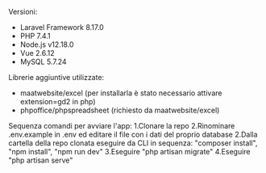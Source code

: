 Versioni:
- Laravel Framework 8.17.0
- PHP 7.4.1
- Node.js v12.18.0
- Vue 2.6.12
- MySQL 5.7.24

Librerie aggiuntive utilizzate:
- maatwebsite/excel (per installarla è stato necessario attivare extension=gd2 in php)
- phpoffice/phpspreadsheet (richiesto da maatwebsite/excel)

Sequenza comandi per avviare l'app:
1.Clonare la repo
2.Rinominare .env.example in .env ed editare il file con i dati del proprio database
2.Dalla cartella della repo clonata eseguire da CLI in sequenza: "composer install", "npm install", "npm run dev"
3.Eseguire "php artisan migrate"
4.Eseguire "php artisan serve" 
